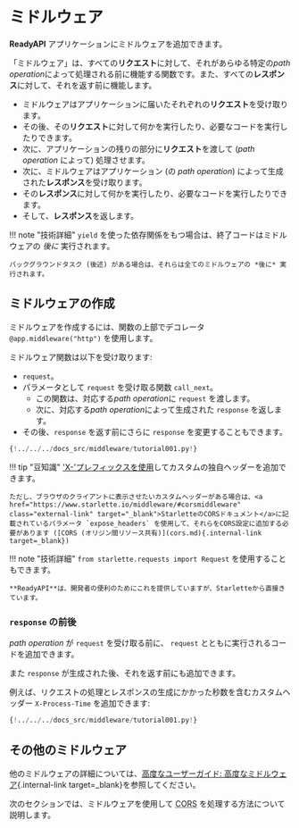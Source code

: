 # ミドルウェア

**ReadyAPI** アプリケーションにミドルウェアを追加できます。

「ミドルウェア」は、すべての**リクエスト**に対して、それがあらゆる特定の*path operation*によって処理される前に機能する関数です。また、すべての**レスポンス**に対して、それを返す前に機能します。

* ミドルウェアはアプリケーションに届いたそれぞれの**リクエスト**を受け取ります。
* その後、その**リクエスト**に対して何かを実行したり、必要なコードを実行したりできます。
* 次に、アプリケーションの残りの部分に**リクエスト**を渡して (*path operation* によって) 処理させます。
* 次に、ミドルウェアはアプリケーション (の *path operation*) によって生成された**レスポンス**を受け取ります。
* その**レスポンス**に対して何かを実行したり、必要なコードを実行したりできます。
* そして、**レスポンス**を返します。

!!! note "技術詳細"
    `yield` を使った依存関係をもつ場合は、終了コードはミドルウェアの *後に* 実行されます。

    バックグラウンドタスク (後述) がある場合は、それらは全てのミドルウェアの *後に* 実行されます。

## ミドルウェアの作成

ミドルウェアを作成するには、関数の上部でデコレータ `@app.middleware("http")` を使用します。

ミドルウェア関数は以下を受け取ります:

* `request`。
* パラメータとして `request` を受け取る関数 `call_next`。
    * この関数は、対応する*path operation*に `request` を渡します。
    * 次に、対応する*path operation*によって生成された `response` を返します。
* その後、`response` を返す前にさらに `response` を変更することもできます。

```Python hl_lines="8-9  11  14"
{!../../../docs_src/middleware/tutorial001.py!}
```

!!! tip "豆知識"
    <a href="https://developer.mozilla.org/en-US/docs/Web/HTTP/Headers" class="external-link" target="_blank">'X-'プレフィックスを使用</a>してカスタムの独自ヘッダーを追加できます。

    ただし、ブラウザのクライアントに表示させたいカスタムヘッダーがある場合は、<a href="https://www.starlette.io/middleware/#corsmiddleware" class="external-link" target="_blank">StarletteのCORSドキュメント</a>に記載されているパラメータ `expose_headers` を使用して、それらをCORS設定に追加する必要があります ([CORS (オリジン間リソース共有)](cors.md){.internal-link target=_blank})

!!! note "技術詳細"
    `from starlette.requests import Request` を使用することもできます。

    **ReadyAPI**は、開発者の便利のためにこれを提供していますが、Starletteから直接きています。

### `response` の前後

*path operation* が `request` を受け取る前に、 `request` とともに実行されるコードを追加できます。

また `response` が生成された後、それを返す前にも追加できます。

例えば、リクエストの処理とレスポンスの生成にかかった秒数を含むカスタムヘッダー `X-Process-Time` を追加できます:

```Python hl_lines="10  12-13"
{!../../../docs_src/middleware/tutorial001.py!}
```

## その他のミドルウェア

他のミドルウェアの詳細については、[高度なユーザーガイド: 高度なミドルウェア](../advanced/middleware.md){.internal-link target=_blank}を参照してください。

次のセクションでは、ミドルウェアを使用して <abbr title="Cross-Origin Resource Sharing">CORS</abbr> を処理する方法について説明します。
